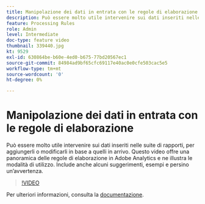 ```yaml
---
title: Manipolazione dei dati in entrata con le regole di elaborazione
description: Può essere molto utile intervenire sui dati inseriti nelle suite di rapporti, per aggiungerli o modificarli in base a quelli in arrivo. Questo video offre una panoramica delle regole di elaborazione in Adobe Analytics e ne illustra le modalità di utilizzo. Include anche alcuni suggerimenti, esempi e persino un’avvertenza.
feature: Processing Rules
role: Admin
level: Intermediate
doc-type: feature video
thumbnail: 339440.jpg
kt: 9529
exl-id: 630864be-b60e-4ed0-b675-77bd20567ec1
source-git-commit: 84984ad9bf65cfc69117e40ac0e0cfe503cac5e5
workflow-type: tm+mt
source-wordcount: '0'
ht-degree: 0%

---
```


# Manipolazione dei dati in entrata con le regole di elaborazione

Può essere molto utile intervenire sui dati inseriti nelle suite di rapporti, per aggiungerli o modificarli in base a quelli in arrivo. Questo video offre una panoramica delle regole di elaborazione in Adobe Analytics e ne illustra le modalità di utilizzo. Include anche alcuni suggerimenti, esempi e persino un’avvertenza.

>[!VIDEO](https://video.tv.adobe.com/v/342191/?quality=12&learn=on&captions=ita)

Per ulteriori informazioni, consulta la [documentazione](https://experienceleague.adobe.com/docs/analytics/admin/admin-tools/processing-rules/processing-rules.html?lang=it).
